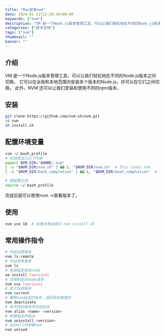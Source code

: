 ```yaml
---
title: "Mac安装nvm"
date: 2024-01-11T22:29:34+08:00
keywords: ["nvm"]
description: "VM 是一个Node.js版本管理工具，可以让我们轻松地在不同的Node.js版本之间切换。 它可以在全局和本地范围内安装多个版本的Node.js，并可以在它们之间切换。 此外，NVM 还可以让我们安装和使用不同的npm版本。"
categories: ["技术文档"]
tags: ["nvm"]
thumbnail: ""
banner: ""
---
```

## 介绍
VM 是一个Node.js版本管理工具，可以让我们轻松地在不同的Node.js版本之间切换。 它可以在全局和本地范围内安装多个版本的Node.js，并可以在它们之间切换。 此外，NVM 还可以让我们安装和使用不同的npm版本。
## 安装
```bash
git clone https://github.com/nvm-sh/nvm.git
cd nvm
sh install.sh
```
## 配置环境变量
```bash
vim ~/.bash_profile
# 在结尾加入以下内容
export NVM_DIR="$HOME/.nvm"
[ -s "$NVM_DIR/nvm.sh" ] && \. "$NVM_DIR/nvm.sh"  # This loads nvm
[ -s "$NVM_DIR/bash_completion" ] && \. "$NVM_DIR/bash_completion"  # This loads nvm bash_completion

# 使配置生效
source ~/.bash_profile
```
完成后就可以使用nvm -v查看版本了。
## 使用
```bash
nvm use 18  # 如果没有会提示 nvm install 18
```
## 常用操作指令
```bash
# 列出远程版本
nvm ls-remote
# 列出所有版本
nvm ls
# 安装指定版本node
vm install [version]
# 切换制定的node版本
nvm use [version]
# 显示当前版本
nvm current
# 解除nvm指定的版本，返回系统使用的
nvm deactivate
# 给不同的版本号添加别名
nvm alias <name> <version>
# 卸载指定的版本
nvm uninstall <version>
# 从shell中卸载nvm
nvm unload	
```